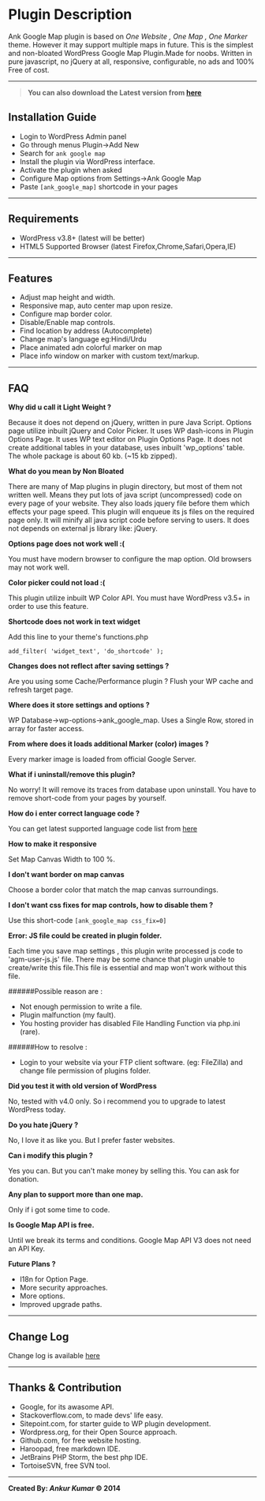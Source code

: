 
# Plugin Description
Ank Google Map plugin is based on *One Website , One Map , One Marker* theme.
However it may support multiple maps in future.
This is the simplest and non-bloated WordPress Google Map Plugin.Made for noobs.
Written in pure javascript, no jQuery at all, responsive, configurable, no ads and 100% Free of cost.

- - -



>**You can also download the Latest version from [here](https://wordpress.org/plugins/ank-google-map)**



## Installation Guide
- Login to WordPress Admin panel
- Go through menus Plugin->Add New
- Search for `ank google map`
- Install the plugin via WordPress interface.
- Activate the plugin when asked
- Configure Map options from Settings->Ank Google Map
- Paste `[ank_google_map]` shortcode in your pages

- - -
## Requirements
- WordPress v3.8+ (latest will be better)
- HTML5 Supported Browser (latest Firefox,Chrome,Safari,Opera,IE)

- - -



## Features
- Adjust map height and width.
- Responsive map, auto center map upon resize.
- Configure map border color.
- Disable/Enable map controls.
- Find location by address (Autocomplete)
- Change map's language eg:Hindi/Urdu
- Place animated adn colorful marker on map
- Place info window on marker with custom text/markup.

- - -


## FAQ

**Why did u call it Light Weight ?**

Because it does not depend on jQuery, written in pure Java Script.
Options page utilize inbuilt jQuery and Color Picker.
It uses WP dash-icons in Plugin Options Page.
It uses WP text editor on Plugin Options Page.
It does not create additional tables in your database, uses inbuilt 'wp_options' table.
The whole package is about 60 kb. (~15 kb zipped).

**What do you mean by Non Bloated**

There are many of Map plugins in plugin directory, but most of them not written well.
Means they put lots of java script (uncompressed) code on every page of your website.
They also loads jquery file before them which effects your page speed.
This plugin will enqueue its js files on the required page only.
It will minify all java script code before serving to users.
It does not depends on external js library like: jQuery.


**Options page does not work well :(**

You must have modern browser to configure the map option.
Old browsers may not work well.

**Color picker could not load :(**

This plugin utilize inbuilt WP Color API.
You must have WordPress v3.5+ in order to use this feature.

**Shortcode does not work in text widget**

Add this line to your theme's functions.php

`add_filter( 'widget_text', 'do_shortcode' );`

**Changes does not reflect after saving settings ?**

Are you using some Cache/Performance plugin ? 
Flush your WP cache and refresh target page.

**Where does it store settings and options ?**

WP Database->wp-options->ank_google_map.
Uses a Single Row, stored in array for faster access.

**From where does it loads additional Marker (color) images ?**

Every marker image is loaded from official Google Server.

**What if i uninstall/remove this plugin?**

No worry! It will remove its traces from database upon uninstall.
You have to remove short-code from your pages by yourself.

**How do i enter correct language code ?**

You can get latest supported language code list from [here](https://spreadsheets.google.com/pub?key=p9pdwsai2hDMsLkXsoM05KQ&gid=1)



**How to make it responsive**

Set Map Canvas Width to 100 %.

**I don't want border on map canvas**

Choose a border color that match the map canvas surroundings.

**I don't want css fixes for map controls, how to disable them ?**

Use this short-code `[ank_google_map css_fix=0]`


**Error: JS file could be created in plugin folder.**

Each time you save map settings , this plugin write processed js code to 'agm-user-js.js' file.
There may be some chance that plugin unable to create/write this file.This file is essential and map won't work without this file.

######Possible reason are :

* Not enough permission to write a file.
* Plugin malfunction (my fault).
* You hosting provider has disabled File Handling Function via php.ini (rare).
 
######How to resolve :

* Login to your website via your FTP client software. (eg: FileZilla)
  and change file permission of plugins folder.

**Did you test it with old version of WordPress**

No, tested with v4.0 only. So i recommend you to upgrade to latest WordPress today.

**Do you hate jQuery ?**

No, I love it as like you. But I prefer faster websites.

**Can i modify this plugin ?**

Yes you can. But you can't make money by selling this. You can ask for donation.

**Any plan to support more than one map.**

Only if i got some time to code.

**Is Google Map API is free.**

Until we break its terms and conditions.
Google Map API V3 does not need an API Key.

**Future Plans ?**

* I18n for Option Page.
* More security approaches.
* More options.
* Improved upgrade paths.

- - -
## Change Log
Change log is available [here](https://wordpress.org/plugins/ank-google-map/changelog/)

- - -

## Thanks & Contribution
- Google, for its awasome API.
- Stackoverflow.com, to made devs' life easy.
- Sitepoint.com, for starter guide to WP plugin development.
- Wordpress.org, for their Open Source approach.
- Github.com, for free website hosting.
- Haroopad, free markdown IDE.
- JetBrains PHP Storm, the best php IDE.
- TortoiseSVN, free SVN tool.

-----


**Created By: *Ankur Kumar* &copy; 2014**
